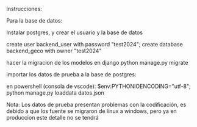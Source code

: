 Instrucciones:

Para la base de datos:

Instalar postgres, y crear el usuario y la base de datos

create user backend_user with password "test2024";
create database backend_geco with owner "test2024"

hacer la migracion de los modelos en django
python manage.py migrate

importar los datos de prueba a la base de postgres:

en powershell (consola de vscode):
$env:PYTHONIOENCODING="utf-8"; python manage.py loaddata datos.json



Nota: Los datos de prueba presentan problemas con la codificación, es debido a que los fuente se migraron de linux a windows, 
pero ya en produccion este detalle no se tendrá
